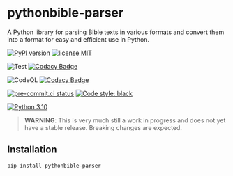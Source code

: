 # pythonbible-parser

A Python library for parsing Bible texts in various formats and convert them into a
format for easy and efficient use in Python.

[![PyPI version](https://img.shields.io/pypi/v/pythonbible-parser?color=blue&logo=pypi&logoColor=lightgray)](https://pypi.org/project/pythonbible-parser/)
[![license MIT](https://img.shields.io/badge/license-MIT-orange.svg)](https://opensource.org/licenses/MIT)

![Test](https://github.com/avendesora/pythonbible-parser/workflows/Test/badge.svg)
[![Codacy Badge](https://app.codacy.com/project/badge/Coverage/8f7407c1b98040e185b81c945b78de22)](https://www.codacy.com/gh/avendesora/pythonbible-parser/dashboard?utm_source=github.com&utm_medium=referral&utm_content=avendesora/pythonbible-parser&utm_campaign=Badge_Coverage)

![CodeQL](https://github.com/avendesora/pythonbible-parser/workflows/CodeQL/badge.svg)
[![Codacy Badge](https://api.codacy.com/project/badge/Grade/8f7407c1b98040e185b81c945b78de22)](https://app.codacy.com/gh/avendesora/pythonbible-parser?utm_source=github.com&utm_medium=referral&utm_content=avendesora/pythonbible-parser&utm_campaign=Badge_Grade_Settings)

[![pre-commit.ci status](https://results.pre-commit.ci/badge/github/avendesora/pythonbible-parser/main.svg)](https://results.pre-commit.ci/latest/github/avendesora/pythonbible-parser/main)
[![Code style: black](https://img.shields.io/badge/code%20style-black-000000.svg)](https://github.com/psf/black)

[![Python 3.10](https://img.shields.io/badge/python-3.7%20%7C%203.8%20%7C%203.9%20%7C%203.10%20%7C%203.11%20dev-blue?logo=python&logoColor=lightgray)](https://www.python.org/downloads/)

> **WARNING**: This is very much still a work in progress and does not yet have a
> stable release. Breaking changes are expected.

## Installation

```shell script
pip install pythonbible-parser
```
